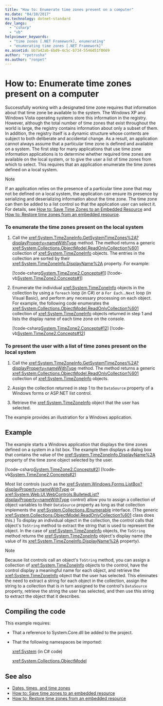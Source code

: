 ```yaml
---
title: "How to: Enumerate time zones present on a computer"
ms.date: "04/10/2017"
ms.technology: dotnet-standard
dev_langs: 
  - "csharp"
  - "vb"
helpviewer_keywords: 
  - "time zones [.NET Framework], enumerating"
  - "enumerating time zones [.NET Framework]"
ms.assetid: bb7a42ab-6bd9-4c5c-b734-5546d51f8669
author: "rpetrusha"
ms.author: "ronpet"
---
```

# How to: Enumerate time zones present on a computer

Successfully working with a designated time zone requires that information about that time zone be available to the system. The Windows XP and Windows Vista operating systems store this information in the registry. However, although the total number of time zones that exist throughout the world is large, the registry contains information about only a subset of them. In addition, the registry itself is a dynamic structure whose contents are subject to both deliberate and accidental change. As a result, an application cannot always assume that a particular time zone is defined and available on a system. The first step for many applications that use time zone information applications is to determine whether required time zones are available on the local system, or to give the user a list of time zones from which to select. This requires that an application enumerate the time zones defined on a local system.

> [!NOTE]
> If an application relies on the presence of a particular time zone that may not be defined on a local system, the application can ensure its presence by serializing and deserializing information about the time zone. The time zone can then be added to a list control so that the application user can select it. For details, see [How to: Save Time Zones to an Embedded Resource](../../../docs/standard/datetime/save-time-zones-to-an-embedded-resource.md) and [How to: Restore time zones from an embedded resource](../../../docs/standard/datetime/restore-time-zones-from-an-embedded-resource.md).

### To enumerate the time zones present on the local system

1. Call the <xref:System.TimeZoneInfo.GetSystemTimeZones%2A?displayProperty=nameWithType> method. The method returns a generic <xref:System.Collections.ObjectModel.ReadOnlyCollection%601> collection of <xref:System.TimeZoneInfo> objects. The entries in the collection are sorted by their <xref:System.TimeZoneInfo.DisplayName%2A> property. For example:

   [!code-csharp[System.TimeZone2.Concepts#1](../../../samples/snippets/csharp/VS_Snippets_CLR_System/system.TimeZone2.Concepts/CS/TimeZone2Concepts.cs#1)]
   [!code-vb[System.TimeZone2.Concepts#1](../../../samples/snippets/visualbasic/VS_Snippets_CLR_System/system.TimeZone2.Concepts/VB/TimeZone2Concepts.vb#1)]

2. Enumerate the individual <xref:System.TimeZoneInfo> objects in the collection by using a `foreach` loop (in C#) or a `For Each`…`Next` loop (in Visual Basic), and perform any necessary processing on each object. For example, the following code enumerates the <xref:System.Collections.ObjectModel.ReadOnlyCollection%601> collection of <xref:System.TimeZoneInfo> objects returned in step 1 and lists the display name of each time zone on the console.

   [!code-csharp[System.TimeZone2.Concepts#12](../../../samples/snippets/csharp/VS_Snippets_CLR_System/system.TimeZone2.Concepts/CS/TimeZone2Concepts.cs#12)]
   [!code-vb[System.TimeZone2.Concepts#12](../../../samples/snippets/visualbasic/VS_Snippets_CLR_System/system.TimeZone2.Concepts/VB/TimeZone2Concepts.vb#12)]

### To present the user with a list of time zones present on the local system

1. Call the <xref:System.TimeZoneInfo.GetSystemTimeZones%2A?displayProperty=nameWithType> method. The method returns a generic <xref:System.Collections.ObjectModel.ReadOnlyCollection%601> collection of <xref:System.TimeZoneInfo> objects.

2. Assign the collection returned in step 1 to the `DataSource` property of a Windows forms or ASP.NET list control.

3. Retrieve the <xref:System.TimeZoneInfo> object that the user has selected.

The example provides an illustration for a Windows application.

## Example

The example starts a Windows application that displays the time zones defined on a system in a list box. The example then displays a dialog box that contains the value of the <xref:System.TimeZoneInfo.DisplayName%2A> property of the time zone object selected by the user.

[!code-csharp[System.TimeZone2.Concepts#2](../../../samples/snippets/csharp/VS_Snippets_CLR_System/system.TimeZone2.Concepts/CS/TimeZone2Concepts.cs#2)]
[!code-vb[System.TimeZone2.Concepts#2](../../../samples/snippets/visualbasic/VS_Snippets_CLR_System/system.TimeZone2.Concepts/VB/TimeZone2Concepts.vb#2)]

Most list controls (such as the <xref:System.Windows.Forms.ListBox?displayProperty=nameWithType> or <xref:System.Web.UI.WebControls.BulletedList?displayProperty=nameWithType> control) allow you to assign a collection of object variables to their `DataSource` property as long as that collection implements the <xref:System.Collections.IEnumerable> interface. (The generic <xref:System.Collections.ObjectModel.ReadOnlyCollection%601> class does this.) To display an individual object in the collection, the control calls that object's `ToString` method to extract the string that is used to represent the object. In the case of <xref:System.TimeZoneInfo> objects, the `ToString` method returns the <xref:System.TimeZoneInfo> object's display name (the value of its <xref:System.TimeZoneInfo.DisplayName%2A> property).

> [!NOTE]
> Because list controls call an object's `ToString` method, you can assign a collection of <xref:System.TimeZoneInfo> objects to the control, have the control display a meaningful name for each object, and retrieve the <xref:System.TimeZoneInfo> object that the user has selected. This eliminates the need to extract a string for each object in the collection, assign the string to a collection that is in turn assigned to the control's `DataSource` property, retrieve the string the user has selected, and then use this string to extract the object that it describes. 

## Compiling the code

This example requires:

* That a reference to System.Core.dll be added to the project.

* That the following namespaces be imported:

  <xref:System> (in C# code)

  <xref:System.Collections.ObjectModel>

## See also

- [Dates, times, and time zones](../../../docs/standard/datetime/index.md)
- [How to: Save time zones to an embedded resource](../../../docs/standard/datetime/save-time-zones-to-an-embedded-resource.md)
- [How to: Restore time zones from an embedded resource](../../../docs/standard/datetime/restore-time-zones-from-an-embedded-resource.md)
